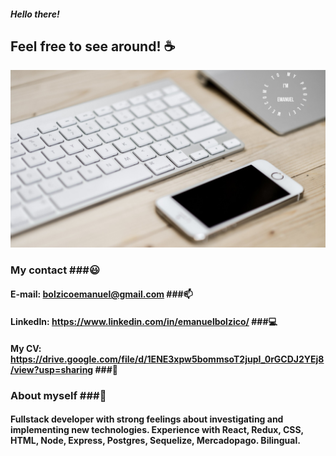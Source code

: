 ##### Hello there! 

## Feel free to see around! :coffee:

![My kind of setup](/github.jpg)

### My contact ###😃
#### E-mail: bolzicoemanuel@gmail.com  ###📫
#### LinkedIn: https://www.linkedin.com/in/emanuelbolzico/ ###💻
#### My CV: https://drive.google.com/file/d/1ENE3xpw5bommsoT2jupI_0rGCDJ2YEj8/view?usp=sharing ###🔧

### About myself ###💪
#### Fullstack developer with strong feelings about investigating and implementing new technologies. Experience with React, Redux, CSS, HTML, Node, Express, Postgres, Sequelize, Mercadopago. Bilingual. 
